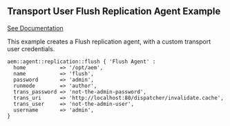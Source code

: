 ## Transport User Flush Replication Agent Example

[See Documentation](https://docs.adobe.com/docs/en/aem/6-2/deploy/configuring/replication.html#Configuring%20your%20Replication%20Agents)

This example creates a Flush replication agent, with a custom transport user credentials.

~~~ puppet
aem::agent::replication::flush { 'Flush Agent' :
  home           => '/opt/aem',
  name           => 'flush',
  password       => 'admin',
  runmode        => 'author',
  trans_password => 'not-the-admin-password',
  trans_uri      => 'http://localhost:80/dispatcher/invalidate.cache',
  trans_user     => 'not-the-admin-user',
  username       => 'admin',
}
~~~
